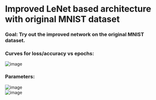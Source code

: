 # Improved LeNet based architecture with original MNIST dataset

### Goal: Try out the improved network on the original MNIST dataset.

### Curves for loss/accuracy vs epochs:
![image](https://user-images.githubusercontent.com/70276800/140821246-332d56a2-081e-41f7-b394-795c632d3d31.png)

### Parameters:
![image](https://user-images.githubusercontent.com/70276800/140821302-dd7cb001-d884-4bce-8306-181f65866134.png)\
![image](https://user-images.githubusercontent.com/70276800/140821329-4bd1abf2-6c6c-46b8-83bf-259096ace0bd.png)
